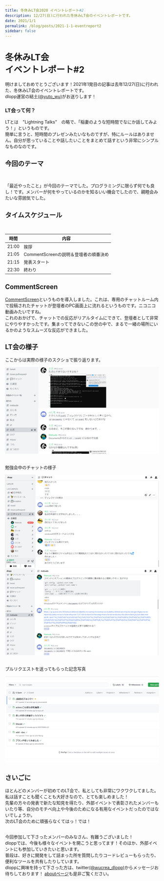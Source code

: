 ```yaml
---
title: 冬休みLT会2020 イベントレポート#2
description: 12/27(日)に行われた冬休みLT会のイベントレポートです。
date: 2021/1/1
permalink: /blog/posts/2021-1-1-eventreport2
sidebar: false
---
```

# 冬休みLT会 <br> イベントレポート#2

明けましておめでとうございます！2021年1発目の記事は去年12/27(日)に行われた、冬休みLT会のイベントレポートです。 <br>
dlopp運営の結土[(@yuto_wu)](https://twitter.com/yuto_wu)がお送りします！

### LT会って何？
LTとは　"Lightning Talks"　の略で、「稲妻のような短時間でなにか話してみよう！」というものです。 <br>
簡単に言うと、短時間のプレゼンみたいなものですが、特にルールはありません。自分が思っていることや話したいことをまとめて話すという非常にシンプルなものなのです。
<br>

## 今回のテーマ
<br>

「最近やったこと」が今回のテーマでした。プログラミングに限らず何でも良し！です。メンバーが何をやっているのかを知るいい機会でしたので、親睦会みたいな雰囲気でした。

## タイムスケジュール
<br>

| 時間 | 内容 |
| ---- | ---- |
| 21:00 | 挨拶 |
| 21:05 | CommentScreenの説明＆登壇者の順番決め |
| 21:15 | 発表スタート |
| 22:30 | 終わり |

## CommentScreen
[CommentScreen](https://commentscreen.com/)というものを導入しました。これは、専用のチャットルーム内で投稿されたチャットが登壇者のPC画面上に流れるというものです。ニコニコ動画みたいですね。<br>
これのおかげで、チャットでの反応がリアルタイムにできて、登壇者として非常にやりやすかったです。集まってできないこの世の中で、まるで一緒の場所にいるかのようなスムーズな反応ができました。
![]()

## LT会の様子
ここからは実際の様子のスクショで振り返ります。
<br>

![](./../../.vuepress/public/events/2020/cmdreport/discord-lecture.png)

<br>
勉強会中のチャットの様子
<br>

![](../../.vuepress/public/events/2020/cmdreport/chat-during-the-meeting.png)
![](../../.vuepress/public/events/2020/cmdreport/chat-during-the-meeting-2.png)

<br>
プルリクエストを送ってもらった記念写真
<br>

![](../../.vuepress/public/events/2020/cmdreport/pullreq.png)


## さいごに
ほとんどのメンバーが初めてのLT会で、私としても非常にワクワクしてました。私は話すことも聞くことも大好きなので、とても楽しめました！<br>
先輩の方々の発表で新たな知見を得たり、外部イベントで表彰されたメンバーもいたり等、自分のモチベ向上や今後のためになる有用なイベントだったのではないでしょうか。<br>
次のLT会のために頑張らなくてはっ！では！<br>
<br>

今回参加して下さったメンバーのみなさん、有難うございました！<br>
dloppでは、今後も様々なイベントを開こうと思ってます！そのほか、外部イベントにも参加していきたいと思います。 <br>
普段は、好きに開発をして詰まった所を質問したりコードレビューもらったり、便利なツールを共有したりしています。 <br>
dloppに興味を持って下さった方は、twitter[(@wucrea_dlopp)](https://twitter.com/wucrea_dlopp)からメッセージお待ちしております！
[aboutページ](../../about/index.md)も是非ご覧ください。